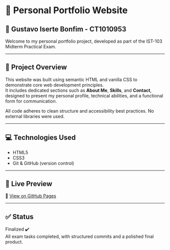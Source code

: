 # 💼 Personal Portfolio Website

## 👤 Gustavo Iserte Bonfim - CT1010953  
Welcome to my personal portfolio project, developed as part of the IST-103 Midterm Practical Exam.

---

## 📝 Project Overview  
This website was built using semantic HTML and vanilla CSS to demonstrate core web development principles.  
It includes dedicated sections such as **About Me**, **Skills**, and **Contact**, designed to present my personal profile, technical abilities, and a functional form for communication.

All code adheres to clean structure and accessibility best practices. No external libraries were used.

---

## 💻 Technologies Used  
- HTML5  
- CSS3  
- Git & GitHub (version control)

---

## 📸 Live Preview  
🔗 [View on GitHub Pages](https://iserte.github.io/ist103-midterm-exam-Gustavo-Iserte-Bonfim/)

---

## ✅ Status  
Finalized ✔️  
All exam tasks completed, with structured commits and a polished final product.